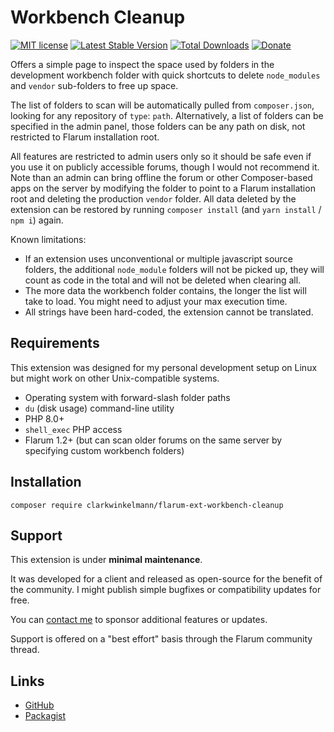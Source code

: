 # Workbench Cleanup

[![MIT license](https://img.shields.io/badge/license-MIT-blue.svg)](https://github.com/clarkwinkelmann/flarum-ext-workbench-cleanup/blob/master/LICENSE.md) [![Latest Stable Version](https://img.shields.io/packagist/v/clarkwinkelmann/flarum-ext-workbench-cleanup.svg)](https://packagist.org/packages/clarkwinkelmann/flarum-ext-workbench-cleanup) [![Total Downloads](https://img.shields.io/packagist/dt/clarkwinkelmann/flarum-ext-workbench-cleanup.svg)](https://packagist.org/packages/clarkwinkelmann/flarum-ext-workbench-cleanup) [![Donate](https://img.shields.io/badge/paypal-donate-yellow.svg)](https://www.paypal.me/clarkwinkelmann)

Offers a simple page to inspect the space used by folders in the development workbench folder with quick shortcuts to delete `node_modules` and `vendor` sub-folders to free up space.

The list of folders to scan will be automatically pulled from `composer.json`, looking for any repository of `type`: `path`.
Alternatively, a list of folders can be specified in the admin panel, those folders can be any path on disk, not restricted to Flarum installation root.

All features are restricted to admin users only so it should be safe even if you use it on publicly accessible forums, though I would not recommend it.
Note than an admin can bring offline the forum or other Composer-based apps on the server by modifying the folder to point to a Flarum installation root and deleting the production `vendor` folder.
All data deleted by the extension can be restored by running `composer install` (and `yarn install` / `npm i`) again.

Known limitations:

- If an extension uses unconventional or multiple javascript source folders, the additional `node_module` folders will not be picked up, they will count as code in the total and will not be deleted when clearing all.
- The more data the workbench folder contains, the longer the list will take to load. You might need to adjust your max execution time.
- All strings have been hard-coded, the extension cannot be translated.

## Requirements

This extension was designed for my personal development setup on Linux but might work on other Unix-compatible systems.

- Operating system with forward-slash folder paths
- `du` (disk usage) command-line utility
- PHP 8.0+
- `shell_exec` PHP access
- Flarum 1.2+ (but can scan older forums on the same server by specifying custom workbench folders)

## Installation

    composer require clarkwinkelmann/flarum-ext-workbench-cleanup

## Support

This extension is under **minimal maintenance**.

It was developed for a client and released as open-source for the benefit of the community.
I might publish simple bugfixes or compatibility updates for free.

You can [contact me](https://clarkwinkelmann.com/flarum) to sponsor additional features or updates.

Support is offered on a "best effort" basis through the Flarum community thread.

## Links

- [GitHub](https://github.com/clarkwinkelmann/flarum-ext-workbench-cleanup)
- [Packagist](https://packagist.org/packages/clarkwinkelmann/flarum-ext-workbench-cleanup)

